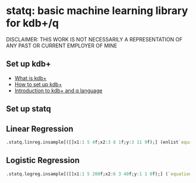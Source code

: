 # statq: basic machine learning library for kdb+/q

DISCLAIMER: THIS WORK IS NOT NECESSARILY A REPRESENTATION OF ANY PAST OR CURRENT EMPLOYER OF MINE

## Set up kdb+

- [What is kdb+](https://en.wikipedia.org/wiki/Kdb+)
- [How to set up kdb+](https://code.kx.com/q/)
- [Introduction to kdb+ and q language](https://code.kx.com/q4m3/)

## Set up statq

## Linear Regression
```q
.statq.linreg.insample[([]x1:1 5 4f;x2:3 6 1f;y:3 11 9f);] (enlist`equation)!(enlist"y~intercept+x1")
```
## Logistic Regression
```q
.statq.logreg.insample[([]x1:1 5 200f;x2:6 3 40f;y:1 1 0f);] (`equation`iterations`step)!("y~intercept+x1+x2";10000;0.1)
```
